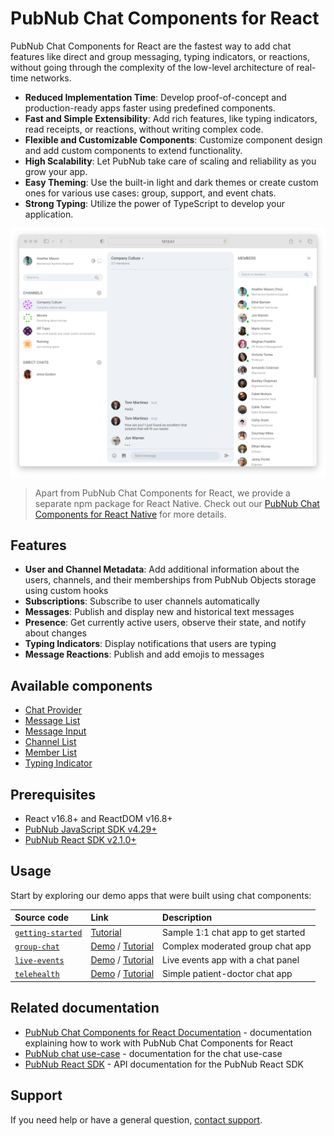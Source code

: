 # PubNub Chat Components for React

PubNub Chat Components for React are the fastest way to add chat features like direct and group messaging, typing indicators, or reactions, without going through the complexity of the low-level architecture of real-time networks.

- **Reduced Implementation Time**: Develop proof-of-concept and production-ready apps faster using predefined components.
- **Fast and Simple Extensibility**: Add rich features, like typing indicators, read receipts, or reactions, without writing complex code.
- **Flexible and Customizable Components**: Customize component design and add custom components to extend functionality.
- **High Scalability**: Let PubNub take care of scaling and reliability as you grow your app.
- **Easy Theming**: Use the built-in light and dark themes or create custom ones for various use cases: group, support, and event chats.
- **Strong Typing**: Utilize the power of TypeScript to develop your application.

![PubNub Chat Components](screenshot-desktop.png)

> Apart from PubNub Chat Components for React, we provide a separate npm package for React Native. Check out our [PubNub Chat Components for React Native](https://www.npmjs.com/package/@pubnub/react-native-chat-components) for more details.

## Features

- **User and Channel Metadata**: Add additional information about the users, channels, and their memberships from PubNub Objects storage using custom hooks
- **Subscriptions**: Subscribe to user channels automatically
- **Messages**: Publish and display new and historical text messages
- **Presence**: Get currently active users, observe their state, and notify about changes
- **Typing Indicators**: Display notifications that users are typing
- **Message Reactions**: Publish and add emojis to messages

## Available components

- [Chat Provider](https://www.pubnub.com/docs/chat/components/react/chat-provider)
- [Message List](https://www.pubnub.com/docs/chat/components/react/ui-components/message-list)
- [Message Input](https://www.pubnub.com/docs/chat/components/react/ui-components/message-input)
- [Channel List](https://www.pubnub.com/docs/chat/components/react/ui-components/channel-list)
- [Member List](https://www.pubnub.com/docs/chat/components/react/ui-components/member-list)
- [Typing Indicator](https://www.pubnub.com/docs/chat/components/react/ui-components/typing-indicator)

## Prerequisites

- React v16.8+ and ReactDOM v16.8+
- [PubNub JavaScript SDK v4.29+](https://www.pubnub.com/docs/sdks/javascript/)
- [PubNub React SDK v2.1.0+](https://www.pubnub.com/docs/chat/react/setup)

## Usage

Start by exploring our demo apps that were built using chat components:

| Source code | Link | Description |
| :-- | :-- | :-- |
| [`getting-started`](https://github.com/pubnub/react-chat-components/tree/master/samples/react/getting-started) | [Tutorial](https://www.pubnub.com/docs/chat/components/react) | Sample 1:1 chat app to get started |
| [`group-chat`](https://github.com/pubnub/react-chat-components/tree/master/samples/react/group-chat) | [Demo](https://react-components-chat.pubnub.com/) / [Tutorial](https://www.pubnub.com/tutorials/group-chat-tutorial-react/) | Complex moderated group chat app |
| [`live-events`](https://github.com/pubnub/react-chat-components/tree/master/samples/react/live-events) | [Demo](https://rcc-live-event.surge.sh/) / [Tutorial](https://www.pubnub.com/tutorials/virtual-events-tutorial-react/) | Live events app with a chat panel |
| [`telehealth`](https://github.com/pubnub/react-chat-components/tree/master/samples/react/telehealth) | [Demo](https://rcc-telehealth.surge.sh/) / [Tutorial](https://www.pubnub.com/tutorials/cross-platform-chat-application-telehealth-react/) | Simple patient-doctor chat app |

## Related documentation

- [PubNub Chat Components for React Documentation](https://www.pubnub.com/docs/chat/components/react) - documentation explaining how to work with PubNub Chat Components for React
- [PubNub chat use-case](https://www.pubnub.com/docs/chat/overview) - documentation for the chat use-case
- [PubNub React SDK](https://www.pubnub.com/docs/chat/react/setup) - API documentation for the PubNub React SDK

## Support

If you need help or have a general question, [contact support](mailto:support@pubnub.com).
